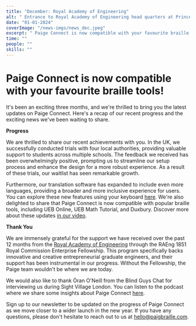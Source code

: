 ```yaml
---
title: "December: Royal Academy of Engineering"
alt: " Entrance to Royal Academy of Engineering head quarters at Prince Philip House "
date: "01-01-2024"
coverImage: "/news-imgs/news_dec.jpeg"
excerpt: " Paige Connect is now compatible with your favourite braille tools! "
time: ""
people: ""
skills: ""
---
```


# Paige Connect is now compatible with your favourite braille tools!

It's been an exciting three months, and we're thrilled to bring you the latest updates on Paige Connect. Here's a recap of our recent progress and the exciting news we've been waiting to share.

**Progress**
 
We are thrilled to share our recent achievements with you. In the UK, we successfully conducted trials with four local authorities, providing valuable support to students across multiple schools. The feedback we received has been overwhelmingly positive, prompting us to streamline our setup process and enhance the design for a more robust experience. As a result of these trials, our waitlist has seen remarkable growth.
 
Furthermore, our translation software has expanded to include even more languages, providing a broader and more inclusive experience for users. You can explore these new features using your keyboard [here](https://paigebraille.com/translate). We're also delighted to share that Paige Connect is now compatible with popular braille tools, including UEB Online, UEB Math Tutorial, and Duxbury. Discover more about these updates [in our video](https://www.youtube.com/watch?v=P_vp-dM3E-Q).

**Thank You**
 
We are immensely grateful for the support we have received over the past 12 months from the [Royal Academy of Engineering](https://enterprisehub.raeng.org.uk/enterprise-fellowships) through the RAEng 1851 Royal Commission Enterprise Fellowship. This program specifically backs innovative and creative entrepreneurial graduate engineers, and their support has been instrumental in our progress. Without the Fellowship, the Paige team wouldn't be where we are today.

We would also like to thank Óran O'Neill from the Blind Guys Chat for interviewing us during Sight Village London. You can listen to the podcast where we share some insights about Paige Connect [here](https://podcasts.apple.com/gb/podcast/bgc-bites-sight-village-part-4/id1532111653?i=1000640658643).

Sign up to our newsletter to be updated on the progress of Paige Connect as we move closer to a wider launch in the new year. If you have any questions, please don't hesitate to reach out to us at <hello@paigbraille.com>.
